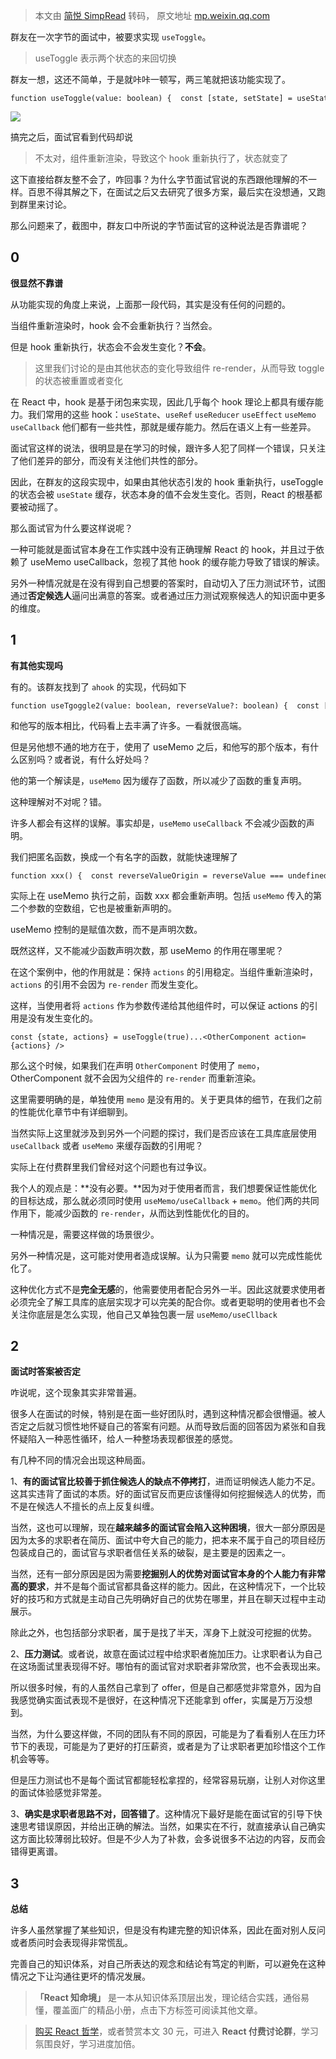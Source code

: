 > 本文由 [简悦 SimpRead](http://ksria.com/simpread/) 转码， 原文地址 [mp.weixin.qq.com](https://mp.weixin.qq.com/s/dRzJZELulsH7ckehDn_kYg)

群友在一次字节的面试中，被要求实现 `useToggle`。

> useToggle 表示两个状态的来回切换

群友一想，这还不简单，于是就咔咔一顿写，两三笔就把该功能实现了。

```
function useToggle(value: boolean) {  const [state, setState] = useState(value)  const toggle = () => {    setState(!state)  }  return {state, toggle}}
```

![](https://mmbiz.qpic.cn/sz_mmbiz_png/Kn1wMOibzLcGhwm356JaqptOViaT41RWWvcMXbuaqLCj4VZfcyUQ5QOFBSHIVgT8qJU7PRQIu8L8b7QM4NaGJ6ibQ/640?wx_fmt=png&from=appmsg)

搞完之后，面试官看到代码却说

> 不太对，组件重新渲染，导致这个 hook 重新执行了，状态就变了

这下直接给群友整不会了，咋回事？为什么字节面试官说的东西跟他理解的不一样。百思不得其解之下，在面试之后又去研究了很多方案，最后实在没想通，又跑到群里来讨论。

那么问题来了，截图中，群友口中所说的字节面试官的这种说法是否靠谱呢？

0
-

**很显然不靠谱**

从功能实现的角度上来说，上面那一段代码，其实是没有任何的问题的。

当组件重新渲染时，hook 会不会重新执行？当然会。

但是 hook 重新执行，状态会不会发生变化？**不会**。

> 这里我们讨论的是由其他状态的变化导致组件 re-render，从而导致 toggle 的状态被重置或者变化

在 React 中，hook 是基于闭包来实现，因此几乎每个 hook 理论上都具有缓存能力。我们常用的这些 hook：`useState`、`useRef` `useReducer` `useEffect` `useMemo` `useCallback` 他们都有一些共性，那就是缓存能力。然后在语义上有一些差异。

面试官这样的说法，很明显是在学习的时候，跟许多人犯了同样一个错误，只关注了他们差异的部分，而没有关注他们共性的部分。

因此，在群友的这段实现中，如果由其他状态引发的 hook 重新执行，useToggle 的状态会被 `useState` 缓存，状态本身的值不会发生变化。否则，React 的根基都要被动摇了。

那么面试官为什么要这样说呢？

一种可能就是面试官本身在工作实践中没有正确理解 React 的 hook，并且过于依赖了 useMemo useCallback，忽视了其他 hook 的缓存能力导致了错误的解读。

另外一种情况就是在没有得到自己想要的答案时，自动切入了压力测试环节，试图通过**否定候选人**逼问出满意的答案。或者通过压力测试观察候选人的知识面中更多的维度。

1
-

**有其他实现吗**

有的。该群友找到了 `ahook` 的实现，代码如下

```
function useTgoggle2(value: boolean, reverseValue?: boolean) {  const [state, setState] = useState(value)  const actions = useMemo(() => {    const reverseValueOrigin = reverseValue === undefined ? !value : reverseValue;    const toggle = () => {      setState(prev => {        return prev === value ? reverseValueOrigin : value      })    }    return toggle  }, [])  return {state, actions}}
```

和他写的版本相比，代码看上去丰满了许多。一看就很高端。

但是另他想不通的地方在于，使用了 useMemo 之后，和他写的那个版本，有什么区别吗？或者说，有什么好处吗？

他的第一个解读是，`useMemo` 因为缓存了函数，所以减少了函数的重复声明。

这种理解对不对呢？错。

许多人都会有这样的误解。事实却是，`useMemo` `useCallback` 不会减少函数的声明。

我们把匿名函数，换成一个有名字的函数，就能快速理解了

```
function xxx() {  const reverseValueOrigin = reverseValue === undefined ? !value : reverseValue;  const toggle = () => {    setState(prev => {      return prev === value ? reverseValueOrigin : value    })  }  return toggle}const actions = useMemo(xxx, [])
```

实际上在 useMemo 执行之前，函数 xxx 都会重新声明。包括 `useMemo` 传入的第二个参数的空数组，它也是被重新声明的。

useMemo 控制的是赋值次数，而不是声明次数。

既然这样，又不能减少函数声明次数，那 useMemo 的作用在哪里呢？

在这个案例中，他的作用就是：保持 `actions` 的引用稳定。当组件重新渲染时，`actions` 的引用不会因为 `re-render` 而发生变化。

这样，当使用者将 `actions` 作为参数传递给其他组件时，可以保证 actions 的引用是没有发生变化的。

```
const {state, actions} = useToggle(true)...<OtherComponent action={actions} />
```

那么这个时候，如果我们在声明 `OtherComponent` 时使用了 `memo`，OtherComponent 就不会因为父组件的 `re-render` 而重新渲染。

这里需要明确的是，单独使用 `memo` 是没有用的。关于更具体的细节，在我们之前的性能优化章节中有详细聊到。

当然实际上这里就涉及到另外一个问题的探讨，我们是否应该在工具库底层使用 `useCallback` 或者 `useMemo` 来缓存函数的引用呢？

实际上在付费群里我们曾经对这个问题也有过争议。

我个人的观点是：**没有必要。**因为对于使用者而言，我们想要保证性能优化的目标达成，那么就必须同时使用 `useMemo/useCallback` + `memo`。他们两的共同作用下，能减少函数的 `re-render`，从而达到性能优化的目的。

一种情况是，需要这样做的场景很少。

另外一种情况是，这可能对使用者造成误解。认为只需要 `memo` 就可以完成性能优化了。

这种优化方式不是**完全无感**的，他需要使用者配合另外一半。因此这就要求使用者必须完全了解工具库的底层实现才可以完美的配合你。或者更聪明的使用者也不会关注你底层是怎么实现，他自己又单独包裹一层 `useMemo/useCllback`

2
-

**面试时答案被否定**

咋说呢，这个现象其实非常普遍。

很多人在面试的时候，特别是在面一些好团队时，遇到这种情况都会很懵逼。被人否定之后就习惯性地怀疑自己的答案有问题。从而导致后面的回答因为紧张和自我怀疑陷入一种恶性循环，给人一种整场表现都很差的感觉。

有几种不同的情况会出现这种局面。

1、**有的面试官比较善于抓住候选人的缺点不停拷打**，进而证明候选人能力不足。这其实违背了面试的本质。好的面试官反而更应该懂得如何挖掘候选人的优势，而不是在候选人不擅长的点上反复纠缠。

当然，这也可以理解，现在**越来越多的面试官会陷入这种困境**，很大一部分原因是因为太多的求职者在简历、面试中夸大自己的能力，把本来不属于自己的项目经历包装成自己的，面试官与求职者信任关系的破裂，是主要是的因素之一。

当然，还有一部分原因是因为需要**挖掘别人的优势对面试官本身的个人能力有非常高的要求**，并不是每个面试官都具备这样的能力。因此，在这种情况下，一个比较好的技巧和方式就是主动自己先明确好自己的优势在哪里，并且在聊天过程中主动展示。

除此之外，也包括部分求职者，属于是找了半天，浑身下上就没可挖掘的优势。

2、**压力测试**。或者说，故意在面试过程中给求职者施加压力。让求职者认为自己在这场面试里表现得不好。哪怕有的面试官对求职者非常欣赏，也不会表现出来。

所以很多时候，有的人虽然自己拿到了 offer，但是自己都感觉非常意外，因为自我感觉确实面试表现不是很好，在这种情况下还能拿到 offer，实属是万万没想到。

当然，为什么要这样做，不同的团队有不同的原因，可能是为了看看别人在压力环节下的表现，可能是为了更好的打压薪资，或者是为了让求职者更加珍惜这个工作机会等等。

但是压力测试也不是每个面试官都能轻松拿捏的，经常容易玩崩，让别人对你这里的面试体验感觉非常差。

3、**确实是求职者思路不对，回答错了**。这种情况下最好是能在面试官的引导下快速思考错误原因，并给出正确的解法。当然，如果实在不行，就直接承认自己确实这方面比较薄弱比较好。但是不少人为了补救，会多说很多不沾边的内容，反而会错得更离谱。

3
-

**总结**

许多人虽然掌握了某些知识，但是没有构建完整的知识体系，因此在面对别人反问或者质问时会表现得非常慌乱。

完善自己的知识体系，对自己所表达的观念和结论有笃定的判断，可以避免在这种情况之下让沟通往更坏的情况发展。

> **「React 知命境」** 是一本从知识体系顶层出发，理论结合实践，通俗易懂，覆盖面广的精品小册，点击下方标签可阅读其他文章。

> [购买 React 哲学](http://mp.weixin.qq.com/s?__biz=MzI4NjE3MzQzNg==&mid=2649867007&idx=1&sn=6443ff970cd077bbb50de74ce84afa06&chksm=f3e5936cc4921a7aba3fbf748b2f5a40369d8be7b6b2acf618f0701f477abea48b00e953165e&scene=21#wechat_redirect)，或者赞赏本文 30 元，可进入 **React 付费讨论群**，学习氛围良好，学习进度加倍。